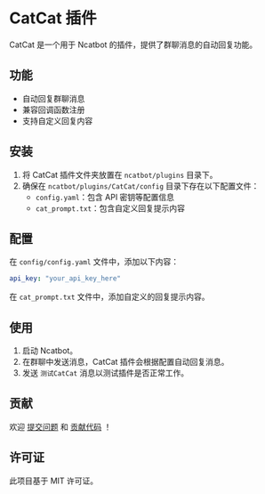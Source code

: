 # CatCat 插件

CatCat 是一个用于 Ncatbot 的插件，提供了群聊消息的自动回复功能。

## 功能

- 自动回复群聊消息
- 兼容回调函数注册
- 支持自定义回复内容

## 安装

1. 将 CatCat 插件文件夹放置在 `ncatbot/plugins` 目录下。
2. 确保在 `ncatbot/plugins/CatCat/config` 目录下存在以下配置文件：
   - `config.yaml`：包含 API 密钥等配置信息
   - `cat_prompt.txt`：包含自定义回复提示内容

## 配置

在 `config/config.yaml` 文件中，添加以下内容：

```yaml
api_key: "your_api_key_here"
```

在 `cat_prompt.txt` 文件中，添加自定义的回复提示内容。

## 使用

1. 启动 Ncatbot。
2. 在群聊中发送消息，CatCat 插件会根据配置自动回复消息。
3. 发送 `测试CatCat` 消息以测试插件是否正常工作。


## 贡献

欢迎 [提交问题](https://github.com/IppClub/ncatbot-catcat/issues) 和 [贡献代码](https://github.com/IppClub/ncatbot-catcat/pulls) ！

## 许可证

此项目基于 MIT 许可证。